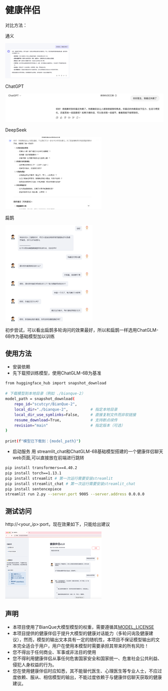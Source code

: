 # 健康伴侣

对比方法：

通义

<img src="./photo/Tongyi.png" alt="Tongyi" style="zoom:20%;" />

ChatGPT

<img src="./photo/ChatGPT.png" alt="ChatGPT" style="zoom:50%;" />

DeepSeek

<img src="./photo/DeepSeek.png" alt="DeepSeek" style="zoom:30%;" />

扁鹊

<img src="./photo/bianque.png" alt="DeepSeek" style="zoom:30%;" />

初步尝试，可以看出扁鹊多轮询问的效果最好，所以和扁鹊一样选用ChatGLM-6B作为基础模型加以训练

## 使用方法

* 安装依赖
* 先下载预训练模型，使用ChatGLM-6B为基准
```bash
from huggingface_hub import snapshot_download

# 下载模型到本地目录（例如 ./bianque-2）
model_path = snapshot_download(
    repo_id="scutcyr/BianQue-2",
    local_dir="./bianque-2",          # 指定本地目录
    local_dir_use_symlinks=False,     # 直接复制文件而非软链接
    resume_download=True,             # 支持断点续传
    revision="main"                   # 指定版本（可选）
)

print(f"模型已下载到：{model_path}")
```

* 启动服务
用 streamlit_chat和ChatGLM-6B基础模型搭建的一个健康伴侣聊天web页面,可以直接放在前端进行跳转
```bash
pip install transformers==4.40.2
pip install torch==1.13.1
pip install streamlit # 第一次运行需要安装streamlit
pip install streamlit_chat # 第一次运行需要安装streamlit_chat
pip install sentencepiece
streamlit run 2.py --server.port 9005 --server.address 0.0.0.0
```

## 测试访问

http://<your_ip>:port，现在效果如下，只能给出建议

<img src="./photo/ours.png" alt="DeepSeek" style="zoom:30%;" />


## 声明
* 本项目使用了BianQue大模型模型的权重，需要遵循其[MODEL_LICENSE](https://github.com/THUDM/ChatGLM-6B/blob/main/MODEL_LICENSE)
* 本项目提供的健康伴侣于提升大模型的健康对话能力（多轮问询及健康建议），然而，模型的输出文本具有一定的随机性，本项目不保证模型输出的文本完全适合于用户，用户在使用本模型时需要承担其带来的所有风险！
* 您不得出于任何商业、军事或非法目的使用
* 您不得利用健康伴侣从事任何危害国家安全和国家统一、危害社会公共利益、侵犯人身权益的行为。
* 您在使用健康伴侣时应知悉，其不能替代医生、心理医生等专业人士，不应过度依赖、服从、相信模型的输出，不能过度依赖于与健康伴侣聊天获取的健康建议。

